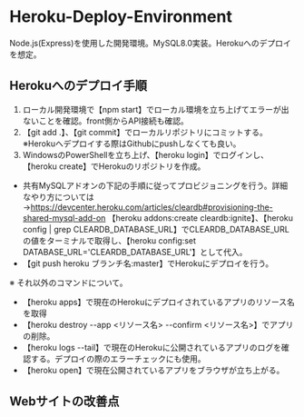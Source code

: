 # Heroku-Deploy-Environment
Node.js(Express)を使用した開発環境。MySQL8.0実装。Herokuへのデプロイを想定。

## Herokuへのデプロイ手順
1. ローカル開発環境で【npm start】でローカル環境を立ち上げてエラーが出ないことを確認。front側からAPI接続も確認。
2. 【git add .】、【git commit】でローカルリポジトリにコミットする。※Herokuへデプロイする際はGithubにpushしなくても良い。
3. WindowsのPowerShellを立ち上げ、【heroku login】でログインし、【heroku create】でHerokuのリポジトリを作成。
- 共有MySQLアドオンの下記の手順に従ってプロビジョニングを行う。詳細なやり方については→https://devcenter.heroku.com/articles/cleardb#provisioning-the-shared-mysql-add-on
【heroku addons:create cleardb:ignite】、【heroku config | grep CLEARDB_DATABASE_URL】でCLEARDB_DATABASE_URLの値をターミナルで取得し、【heroku config:set DATABASE_URL='CLEARDB_DATABASE_URL'】として代入。
- 【git push heroku ブランチ名:master】でHerokuにデプロイを行う。

※ それ以外のコマンドについて。
- 【heroku apps】で現在のHerokuにデプロイされているアプリのリソース名を取得
- 【heroku destroy --app <リソース名> --confirm <リソース名>】でアプリの削除。
- 【heroku logs --tail】で現在のHerokuに公開されているアプリのログを確認する。デプロイの際のエラーチェックにも使用。
- 【heroku open】で現在公開されているアプリをブラウザが立ち上がる。

## Webサイトの改善点
